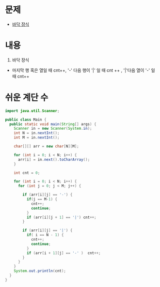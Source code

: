 # 문제
* [바닥 장식](https://www.acmicpc.net/problem/1388)
# 내용 
1. 바닥 장식
* 마지막 행 혹은 열일 때 cnt++, '-' 다음 행이 '|' 일 때 cnt ++ , '|'다음 열이 '-' 일때 cnt++
 

# 쉬운 계단 수

```java
import java.util.Scanner;

public class Main {
  public static void main(String[] args) {
    Scanner in = new Scanner(System.in);
    int N = in.nextInt();
    int M = in.nextInt();

    char[][] arr = new char[N][M];

    for (int i = 0; i < N; i++) {
      arr[i] = in.next().toCharArray();
    }

    int cnt = 0;

    for (int i = 0; i < N; i++) {
      for (int j = 0; j < M; j++) {

        if (arr[i][j] == '-') {
          if(j == M-1) {
            cnt++;
            continue;
          }
          if (arr[i][j + 1] == '|') cnt++;
        }

        if (arr[i][j] == '|') {
          if( i == N - 1) {
            cnt++;
            continue;
          }
          if (arr[i + 1][j] == '-' )  cnt++;
        }
      }
    }
    System.out.println(cnt);
  }
}


```

